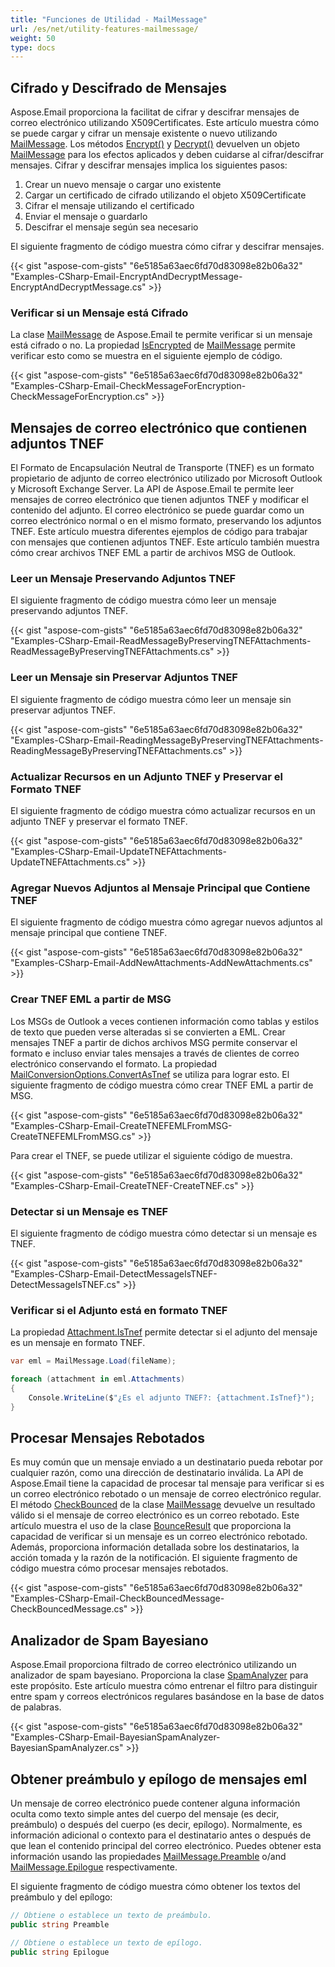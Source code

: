 ```yaml
---
title: "Funciones de Utilidad - MailMessage"
url: /es/net/utility-features-mailmessage/
weight: 50
type: docs
---
```



## **Cifrado y Descifrado de Mensajes**

Aspose.Email proporciona la facilitat de cifrar y descifrar mensajes de correo electrónico utilizando X509Certificates. Este artículo muestra cómo se puede cargar y cifrar un mensaje existente o nuevo utilizando [MailMessage](https://reference.aspose.com/email/net/aspose.email/mailmessage/). Los métodos [Encrypt()](https://reference.aspose.com/email/net/aspose.email/mailmessage/encrypt/#encrypt/) y [Decrypt()](https://reference.aspose.com/email/net/aspose.email/mailmessage/decrypt/#decrypt/) devuelven un objeto [MailMessage](https://reference.aspose.com/email/net/aspose.email/mailmessage/) para los efectos aplicados y deben cuidarse al cifrar/descifrar mensajes. Cifrar y descifrar mensajes implica los siguientes pasos:

1. Crear un nuevo mensaje o cargar uno existente
1. Cargar un certificado de cifrado utilizando el objeto X509Certificate
1. Cifrar el mensaje utilizando el certificado
1. Enviar el mensaje o guardarlo
1. Descifrar el mensaje según sea necesario

El siguiente fragmento de código muestra cómo cifrar y descifrar mensajes.

{{< gist "aspose-com-gists" "6e5185a63aec6fd70d83098e82b06a32" "Examples-CSharp-Email-EncryptAndDecryptMessage-EncryptAndDecryptMessage.cs" >}}

### **Verificar si un Mensaje está Cifrado**

La clase [MailMessage](https://reference.aspose.com/email/net/aspose.email/mailmessage/) de Aspose.Email te permite verificar si un mensaje está cifrado o no. La propiedad [IsEncrypted](https://reference.aspose.com/email/net/aspose.email/mailmessage/isencrypted/) de [MailMessage](https://reference.aspose.com/email/net/aspose.email/mailmessage/) permite verificar esto como se muestra en el siguiente ejemplo de código.

{{< gist "aspose-com-gists" "6e5185a63aec6fd70d83098e82b06a32" "Examples-CSharp-Email-CheckMessageForEncryption-CheckMessageForEncryption.cs" >}}

## **Mensajes de correo electrónico que contienen adjuntos TNEF**

El Formato de Encapsulación Neutral de Transporte (TNEF) es un formato propietario de adjunto de correo electrónico utilizado por Microsoft Outlook y Microsoft Exchange Server. La API de Aspose.Email te permite leer mensajes de correo electrónico que tienen adjuntos TNEF y modificar el contenido del adjunto. El correo electrónico se puede guardar como un correo electrónico normal o en el mismo formato, preservando los adjuntos TNEF. Este artículo muestra diferentes ejemplos de código para trabajar con mensajes que contienen adjuntos TNEF. Este artículo también muestra cómo crear archivos TNEF EML a partir de archivos MSG de Outlook.

### **Leer un Mensaje Preservando Adjuntos TNEF**

El siguiente fragmento de código muestra cómo leer un mensaje preservando adjuntos TNEF.

{{< gist "aspose-com-gists" "6e5185a63aec6fd70d83098e82b06a32" "Examples-CSharp-Email-ReadMessageByPreservingTNEFAttachments-ReadMessageByPreservingTNEFAttachments.cs" >}}

### **Leer un Mensaje sin Preservar Adjuntos TNEF**

El siguiente fragmento de código muestra cómo leer un mensaje sin preservar adjuntos TNEF.

{{< gist "aspose-com-gists" "6e5185a63aec6fd70d83098e82b06a32" "Examples-CSharp-Email-ReadingMessageByPreservingTNEFAttachments-ReadingMessageByPreservingTNEFAttachments.cs" >}}

### **Actualizar Recursos en un Adjunto TNEF y Preservar el Formato TNEF**

El siguiente fragmento de código muestra cómo actualizar recursos en un adjunto TNEF y preservar el formato TNEF.

{{< gist "aspose-com-gists" "6e5185a63aec6fd70d83098e82b06a32" "Examples-CSharp-Email-UpdateTNEFAttachments-UpdateTNEFAttachments.cs" >}}

### **Agregar Nuevos Adjuntos al Mensaje Principal que Contiene TNEF**

El siguiente fragmento de código muestra cómo agregar nuevos adjuntos al mensaje principal que contiene TNEF.

{{< gist "aspose-com-gists" "6e5185a63aec6fd70d83098e82b06a32" "Examples-CSharp-Email-AddNewAttachments-AddNewAttachments.cs" >}}

### **Crear TNEF EML a partir de MSG**

Los MSGs de Outlook a veces contienen información como tablas y estilos de texto que pueden verse alteradas si se convierten a EML. Crear mensajes TNEF a partir de dichos archivos MSG permite conservar el formato e incluso enviar tales mensajes a través de clientes de correo electrónico conservando el formato. La propiedad [MailConversionOptions.ConvertAsTnef](https://reference.aspose.com/email/net/aspose.email.mapi/mailconversionoptions/convertastnef/) se utiliza para lograr esto. El siguiente fragmento de código muestra cómo crear TNEF EML a partir de MSG.

{{< gist "aspose-com-gists" "6e5185a63aec6fd70d83098e82b06a32" "Examples-CSharp-Email-CreateTNEFEMLFromMSG-CreateTNEFEMLFromMSG.cs" >}}

Para crear el TNEF, se puede utilizar el siguiente código de muestra.

{{< gist "aspose-com-gists" "6e5185a63aec6fd70d83098e82b06a32" "Examples-CSharp-Email-CreateTNEF-CreateTNEF.cs" >}}

### **Detectar si un Mensaje es TNEF**

El siguiente fragmento de código muestra cómo detectar si un mensaje es TNEF.

{{< gist "aspose-com-gists" "6e5185a63aec6fd70d83098e82b06a32" "Examples-CSharp-Email-DetectMessageIsTNEF-DetectMessageIsTNEF.cs" >}}

### **Verificar si el Adjunto está en formato TNEF**

La propiedad [Attachment.IsTnef](https://reference.aspose.com/email/net/aspose.email/attachment/istnef/#attachmentistnef-property) permite detectar si el adjunto del mensaje es un mensaje en formato TNEF.

```cs
var eml = MailMessage.Load(fileName);

foreach (attachment in eml.Attachments)
{
    Console.WriteLine($"¿Es el adjunto TNEF?: {attachment.IsTnef}");
}
```

## **Procesar Mensajes Rebotados**

Es muy común que un mensaje enviado a un destinatario pueda rebotar por cualquier razón, como una dirección de destinatario inválida. La API de Aspose.Email tiene la capacidad de procesar tal mensaje para verificar si es un correo electrónico rebotado o un mensaje de correo electrónico regular. El método [CheckBounced](https://reference.aspose.com/email/net/aspose.email/mailmessage/checkbounced/#checkbounced) de la clase [MailMessage](https://reference.aspose.com/email/net/aspose.email/mailmessage/) devuelve un resultado válido si el mensaje de correo electrónico es un correo rebotado. Este artículo muestra el uso de la clase [BounceResult](https://reference.aspose.com/email/net/aspose.email.bounce/bounceresult/) que proporciona la capacidad de verificar si un mensaje es un correo electrónico rebotado. Además, proporciona información detallada sobre los destinatarios, la acción tomada y la razón de la notificación. El siguiente fragmento de código muestra cómo procesar mensajes rebotados.

{{< gist "aspose-com-gists" "6e5185a63aec6fd70d83098e82b06a32" "Examples-CSharp-Email-CheckBouncedMessage-CheckBouncedMessage.cs" >}}


## **Analizador de Spam Bayesiano**

Aspose.Email proporciona filtrado de correo electrónico utilizando un analizador de spam bayesiano. Proporciona la clase [SpamAnalyzer](https://reference.aspose.com/email/net/aspose.email.antispam/spamanalyzer/) para este propósito. Este artículo muestra cómo entrenar el filtro para distinguir entre spam y correos electrónicos regulares basándose en la base de datos de palabras.

{{< gist "aspose-com-gists" "6e5185a63aec6fd70d83098e82b06a32" "Examples-CSharp-Email-BayesianSpamAnalyzer-BayesianSpamAnalyzer.cs" >}}

## **Obtener preámbulo y epílogo de mensajes eml**

Un mensaje de correo electrónico puede contener alguna información oculta como texto simple antes del cuerpo del mensaje (es decir, preámbulo) o después del cuerpo (es decir, epílogo). Normalmente, es información adicional o contexto para el destinatario antes o después de que lean el contenido principal del correo electrónico. Puedes obtener esta información usando las propiedades [MailMessage.Preamble](https://reference.aspose.com/email/net/aspose.email/mailmessage/preamble/) o/and [MailMessage.Epilogue](https://reference.aspose.com/email/net/aspose.email/mailmessage/epilogue/#mailmessageepilogue-property) respectivamente.

El siguiente fragmento de código muestra cómo obtener los textos del preámbulo y del epílogo:

```cs
// Obtiene o establece un texto de preámbulo.
public string Preamble

// Obtiene o establece un texto de epílogo.
public string Epilogue
```